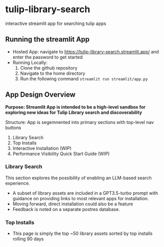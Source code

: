 # tulip-library-search
interactive streamlit app for searching tulip apps

## Running the streamlit App

- Hosted App: navigate to https://tulip-library-search.streamlit.app/ and enter the password to get started
- Running Locally:
    1.  Clone the github repository
    2. Navigate to the home directory
    3. Run the following command
    ```streamlit run streamlit/app.py```

## App Design Overview

**Purpose: Streamlit App is intended to be a high-level sandbox for exploring new ideas for Tulip Library search and discoverability**

Structure: App is segemnented into primary sections with top-level nav buttons
1. Library Search
2. Top Installs
3. Interactive Installation (WIP)
4. Performance Visibility Quick Start Guide (WIP)

### Library Search
This section explores the possibility of enabling an LLM-based search experience.
- A subset of library assets are included in a GPT3.5-turbo prompt with guidance on providing links to most relevant apps for installation.
- Moving forward, direct installation could also be a feature
- Feedback is noted on a separate postres database.

### Top Installs
- This page is simply the top ~50 library assets sorted by top installs rolling 90 days

